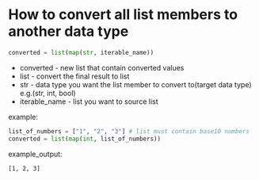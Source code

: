# How to convert all list members to another data type

```python
converted = list(map(str, iterable_name))
```

- converted - new list that contain converted values
- list - convert the final result to list
- str - data type you want the list member to convert to(target data type) e.g.(str, int, bool)
- iterable_name - list you want to source list

example:
```python
list_of_numbers = ["1", "2", "3"] # list must contain base10 numbers
converted = list(map(int, list_of_numbers))
```
example_output:
```bash
[1, 2, 3]
```
